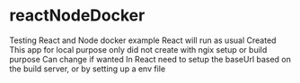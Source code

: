 # reactNodeDocker
Testing React and Node docker example 
React will run as usual
Created This app for  local purpose only did not create with ngix setup or build purpose
Can change if wanted 
In React need to setup the baseUrl based on the build server, or by setting up a env file
